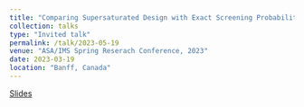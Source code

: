 ```yaml
---
title: "Comparing Supersaturated Design with Exact Screening Probabilities"
collection: talks
type: "Invited talk"
permalink: /talk/2023-05-19
venue: "ASA/IMS Spring Reserach Conference, 2023"
date: 2023-03-19
location: "Banff, Canada"
---
```


[Slides]()
